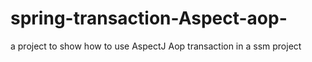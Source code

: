 # spring-transaction-Aspect-aop-
a project to show how to use AspectJ Aop transaction in a ssm project
